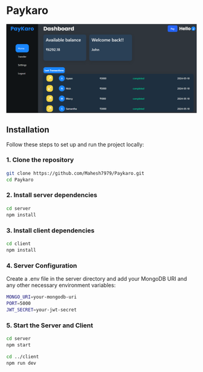 # Paykaro

![Demo Screenshot](imgs/assets/demo-ss-home.png)

## Installation

Follow these steps to set up and run the project locally:

### 1. Clone the repository

```sh
git clone https://github.com/Mahesh7979/Paykaro.git
cd Paykaro
```

### 2. Install server dependencies
```sh
cd server
npm install
```

### 3. Install client dependencies
```sh
cd client
npm install
```

### 4. Server Configuration
Create a .env file in the server directory and add your MongoDB URI and any other necessary environment variables:
```sh
MONGO_URI=your-mongodb-uri
PORT=5000
JWT_SECRET=your-jwt-secret
```


### 5. Start the Server and Client

```sh
cd server
npm start
```
```sh
cd ../client
npm run dev

